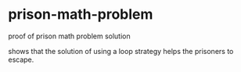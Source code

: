 # prison-math-problem
proof of prison math problem solution

shows that the solution of using a loop strategy helps the prisoners to escape.